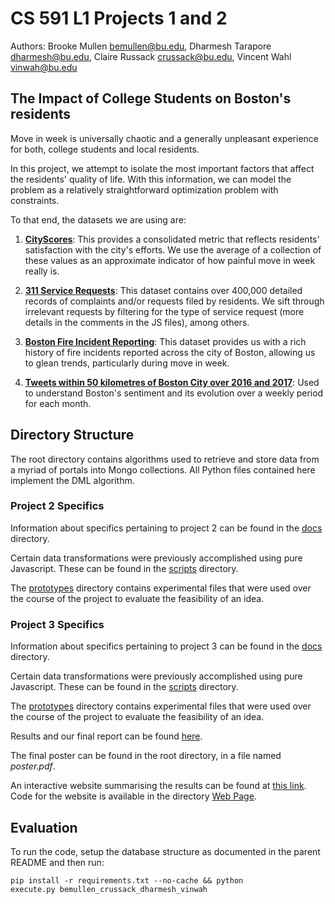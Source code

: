 # CS 591 L1 Projects 1 and 2

Authors: Brooke Mullen <bemullen@bu.edu>, Dharmesh Tarapore <dharmesh@bu.edu>, Claire Russack <crussack@bu.edu>, Vincent Wahl <vinwah@bu.edu>

## The Impact of College Students on Boston's residents

Move in week is universally chaotic and a generally unpleasant experience for both, college students
and local residents. 

In this project, we attempt to isolate the most important factors that affect the residents' quality
of life. With this information, we can model the problem as a relatively straightforward optimization
problem with constraints.

To that end, the datasets we are using are:

1. <strong><a href="https://data.boston.gov/dataset/cityscore">CityScores</a></strong>: This provides a consolidated metric that reflects residents' satisfaction with the city's efforts. We use the average of a collection of these values as an approximate indicator of how painful move in week really is.

2. <strong><a href="https://data.boston.gov/dataset/311-service-requests/resource/2968e2c0-d479-49ba-a884-4ef523ada3c0">311 Service Requests</a></strong>: This dataset contains over 400,000 detailed records of complaints and/or requests filed by residents. We sift through irrelevant requests by filtering for the type of service request (more details in the comments in the JS files), among others.

3. <strong><a href="https://data.boston.gov/dataset/fire-incident-reporting">Boston Fire Incident Reporting</a></strong>: This dataset provides us with a rich history of fire incidents reported across the city of Boston, allowing us to glean trends, particularly during move in week.

4. <strong><a href="https://cs-people.bu.edu/dharmesh/cs591">Tweets within 50 kilometres of Boston City over 2016 and 2017</a></strong>: Used to understand Boston's sentiment and its evolution over a weekly period for each month.

## Directory Structure

The root directory contains algorithms used to retrieve and store data from a myriad of portals into Mongo collections. All Python files contained here implement the DML algorithm.

### Project 2 Specifics

Information about specifics pertaining to project 2 can be found in the <a href="docs/">docs</a> directory.

Certain data transformations were previously accomplished using pure Javascript. These can be found in the <a href="scripts/">scripts</a> directory.

The <a href="prototypes">prototypes</a> directory contains experimental files that were used over the course of the project to evaluate the feasibility of an idea.

### Project 3 Specifics

Information about specifics pertaining to project 3 can be found in the <a href="docs/">docs</a> directory.

Certain data transformations were previously accomplished using pure Javascript. These can be found in the <a href="scripts/">scripts</a> directory.

The <a href="prototypes">prototypes</a> directory contains experimental files that were used over the course of the project to evaluate the feasibility of an idea.

Results and our final report can be found <a href="https://cs-people.bu.edu/dharmesh/cs591/report.pdf" target="_blank">here</a>.

The final poster can be found in the root directory, in a file named <i>poster.pdf</i>.

An interactive website summarising the results can be found at <a href="http://ec2-18-217-39-61.us-east-2.compute.amazonaws.com/">this link</a>. Code for the website is available in the directory <a href="https://github.com/weirdindiankid/course-2018-spr-proj/tree/master/bemullen_crussack_dharmesh_vinwah/Web%20Page">Web Page</a>.

## Evaluation

To run the code, setup the database structure as documented in the parent README and then run:


<code>pip install -r requirements.txt --no-cache && python execute.py bemullen_crussack_dharmesh_vinwah</code>
